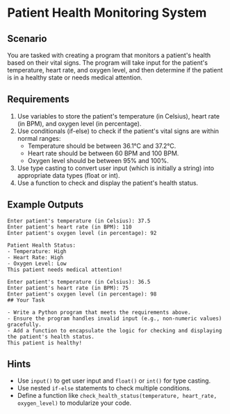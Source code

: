 # Patient Health Monitoring System

## Scenario

You are tasked with creating a program that monitors a patient's health based on their vital signs. The program will take input for the patient's temperature, heart rate, and oxygen level, and then determine if the patient is in a healthy state or needs medical attention.

## Requirements

1. Use variables to store the patient's temperature (in Celsius), heart rate (in BPM), and oxygen level (in percentage).
2. Use conditionals (if-else) to check if the patient's vital signs are within normal ranges:
   - Temperature should be between 36.1°C and 37.2°C.
   - Heart rate should be between 60 BPM and 100 BPM.
   - Oxygen level should be between 95% and 100%.
2. Use type casting to convert user input (which is initially a string) into appropriate data types (float or int).
3. Use a function to check and display the patient's health status.

## Example Outputs

```plaintext
Enter patient's temperature (in Celsius): 37.5
Enter patient's heart rate (in BPM): 110
Enter patient's oxygen level (in percentage): 92

Patient Health Status:
- Temperature: High
- Heart Rate: High
- Oxygen Level: Low
This patient needs medical attention!
```

```plaintext
Enter patient's temperature (in Celsius): 36.5
Enter patient's heart rate (in BPM): 75
Enter patient's oxygen level (in percentage): 98
## Your Task  

- Write a Python program that meets the requirements above.
- Ensure the program handles invalid input (e.g., non-numeric values) gracefully.
- Add a function to encapsulate the logic for checking and displaying the patient's health status.
This patient is healthy!
```

## Hints

- Use `input()` to get user input and `float()` or `int()` for type casting.
- Use nested `if-else` statements to check multiple conditions.
- Define a function like `check_health_status(temperature, heart_rate, oxygen_level)` to modularize your code.